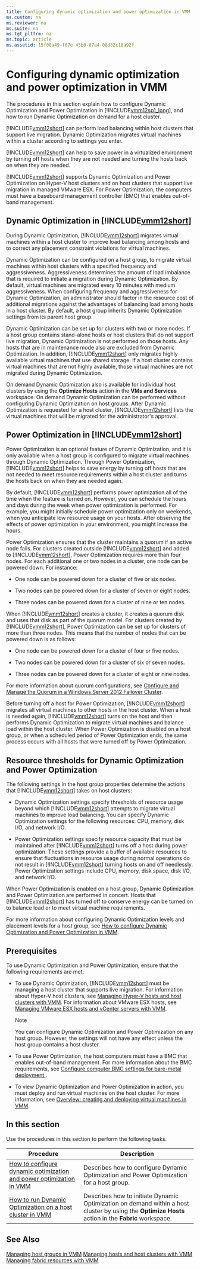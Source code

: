 ```yaml
---
title: Configuring dynamic optimization and power optimization in VMM
ms.custom: na
ms.reviewer: na
ms.suite: na
ms.tgt_pltfrm: na
ms.topic: article
ms.assetid: 15f08a49-f67e-45b0-87a4-08d82c18a92f
---
```

# Configuring dynamic optimization and power optimization in VMM
The procedures in this section explain how to configure Dynamic Optimization and Power Optimization in [!INCLUDE[vmm12sp1_long](./Token/vmm12sp1_long_md.md)], and how to run Dynamic Optimization on demand for a host cluster.

[!INCLUDE[vmm12short](./Token/vmm12short_md.md)] can perform load balancing within host clusters that support live migration. Dynamic Optimization migrates virtual machines within a cluster according to settings you enter.

[!INCLUDE[vmm12short](./Token/vmm12short_md.md)] can help to save power in a virtualized environment by turning off hosts when they are not needed and turning the hosts back on when they are needed.

[!INCLUDE[vmm12short](./Token/vmm12short_md.md)] supports Dynamic Optimization and Power Optimization on Hyper\-V host clusters and on host clusters that support live migration in managed VMware ESX. For Power Optimization, the computers must have a baseboard management controller \(BMC\) that enables out\-of\-band management.

## Dynamic Optimization in [!INCLUDE[vmm12short](./Token/vmm12short_md.md)]
During Dynamic Optimization, [!INCLUDE[vmm12short](./Token/vmm12short_md.md)] migrates virtual machines within a host cluster to improve load balancing among hosts and to correct any placement constraint violations for virtual machines.

Dynamic Optimization can be configured on a host group, to migrate virtual machines within host clusters with a specified frequency and aggressiveness. Aggressiveness determines the amount of load imbalance that is required to initiate a migration during Dynamic Optimization. By default, virtual machines are migrated every 10 minutes with medium aggressiveness. When configuring frequency and aggressiveness for Dynamic Optimization, an administrator should factor in the resource cost of additional migrations against the advantages of balancing load among hosts in a host cluster. By default, a host group inherits Dynamic Optimization settings from its parent host group.

Dynamic Optimization can be set up for clusters with two or more nodes. If a host group contains stand\-alone hosts or host clusters that do not support live migration, Dynamic Optimization is not performed on those hosts. Any hosts that are in maintenance mode also are excluded from Dynamic Optimization. In addition, [!INCLUDE[vmm12short](./Token/vmm12short_md.md)] only migrates highly available virtual machines that use shared storage. If a host cluster contains virtual machines that are not highly available, those virtual machines are not migrated during Dynamic Optimization.

On demand Dynamic Optimization also is available for individual host clusters by using the **Optimize Hosts** action in the **VMs and Services** workspace. On demand Dynamic Optimization can be performed without configuring Dynamic Optimization on host groups. After Dynamic Optimization is requested for a host cluster, [!INCLUDE[vmm12short](./Token/vmm12short_md.md)] lists the virtual machines that will be migrated for the administrator's approval.

## Power Optimization in [!INCLUDE[vmm12short](./Token/vmm12short_md.md)]
Power Optimization is an optional feature of Dynamic Optimization, and it is only available when a host group is configured to migrate virtual machines through Dynamic Optimization. Through Power Optimization, [!INCLUDE[vmm12short](./Token/vmm12short_md.md)] helps to save energy by turning off hosts that are not needed to meet resource requirements within a host cluster and turns the hosts back on when they are needed again.

By default, [!INCLUDE[vmm12short](./Token/vmm12short_md.md)] performs power optimization all of the time when the feature is turned on. However, you can schedule the hours and days during the week when power optimization is performed. For example, you might initially schedule power optimization only on weekends, when you anticipate low resource usage on your hosts. After observing the effects of power optimization in your environment, you might increase the hours.

Power Optimization ensures that the cluster maintains a quorum if an active node fails. For clusters created outside [!INCLUDE[vmm12short](./Token/vmm12short_md.md)] and added to [!INCLUDE[vmm12short](./Token/vmm12short_md.md)], Power Optimization requires more than four nodes. For each additional one or two nodes in a cluster, one node can be powered down. For instance:

-   One node can be powered down for a cluster of five or six nodes.

-   Two nodes can be powered down for a cluster of seven or eight nodes.

-   Three nodes can be powered down for a cluster of nine or ten nodes.

When [!INCLUDE[vmm12short](./Token/vmm12short_md.md)] creates a cluster, it creates a quorum disk and uses that disk as part of the quorum model. For clusters created by [!INCLUDE[vmm12short](./Token/vmm12short_md.md)], Power Optimization can be set up for clusters of more than three nodes. This means that the number of nodes that can be powered down is as follows:

-   One node can be powered down for a cluster of four or five nodes.

-   Two nodes can be powered down for a cluster of six or seven nodes.

-   Three nodes can be powered down for a cluster of eight or nine nodes.

For more information about quorum configurations, see [Configure and Manage the Quorum in a Windows Server 2012 Failover Cluster](http://technet.microsoft.com/library/jj612870.aspx).

Before turning off a host for Power Optimization, [!INCLUDE[vmm12short](./Token/vmm12short_md.md)] migrates all virtual machines to other hosts in the host cluster. When a host is needed again, [!INCLUDE[vmm12short](./Token/vmm12short_md.md)] turns on the host and then performs Dynamic Optimization to migrate virtual machines and balance load within the host cluster. When Power Optimization is disabled on a host group, or when a scheduled period of Power Optimization ends, the same process occurs with all hosts that were turned off by Power Optimization.

## Resource thresholds for Dynamic Optimization and Power Optimization
The following settings in the host group properties determine the actions that [!INCLUDE[vmm12short](./Token/vmm12short_md.md)] takes on host clusters:

-   Dynamic Optimization settings specify thresholds of resource usage beyond which [!INCLUDE[vmm12short](./Token/vmm12short_md.md)] attempts to migrate virtual machines to improve load balancing. You can specify Dynamic Optimization settings for the following resources: CPU, memory, disk I\/O, and network I\/O.

-   Power Optimization settings specify resource capacity that must be maintained after [!INCLUDE[vmm12short](./Token/vmm12short_md.md)] turns off a host during power optimization. These settings provide a buffer of available resources to ensure that fluctuations in resource usage during normal operations do not result in [!INCLUDE[vmm12short](./Token/vmm12short_md.md)] turning hosts on and off needlessly. Power Optimization settings include CPU, memory, disk space, disk I\/O, and network I\/O.

When Power Optimization is enabled on a host group, Dynamic Optimization and Power Optimization are performed in concert. Hosts that [!INCLUDE[vmm12short](./Token/vmm12short_md.md)] has turned off to conserve energy can be turned on to balance load or to meet virtual machine requirements.

For more information about configuring Dynamic Optimization levels and placement levels for a host group, see [How to configure Dynamic Optimization and Power Optimization in VMM](./How-to-configure-Dynamic-Optimization-and-Power-Optimization-in-VMM.md).

## Prerequisites
To use Dynamic Optimization and Power Optimization, ensure that the following requirements are met:

-   To use Dynamic Optimization, [!INCLUDE[vmm12short](./Token/vmm12short_md.md)] must be managing a host cluster that supports live migration. For information about Hyper\-V host clusters, see [Managing Hyper-V hosts and host clusters with VMM](./Managing-Hyper-V-hosts-and-host-clusters-with-VMM.md). For information about VMware ESX hosts, see [Managing VMware ESX hosts and vCenter servers with VMM](./Managing-VMware-ESX-hosts-and-vCenter-servers-with-VMM.md).

    > [!NOTE]
    > You can configure Dynamic Optimization and Power Optimization on any host group. However, the settings will not have any effect unless the host group contains a host cluster.

-   To use Power Optimization, the host computers must have a BMC that enables out\-of\-band management. For more information about the BMC requirements, see [Configure computer BMC settings for bare-metal deployment ](Configure-computer-BMC-settings-for-bare-metal-deployment.md).

-   To view Dynamic Optimization and Power Optimization in action, you must deploy and run virtual machines on the host cluster. For more information, see [Overview: creating and deploying virtual machines in VMM](./Overview--creating-and-deploying-virtual-machines-in-VMM.md).

## In this section
Use the procedures in this section to perform the following tasks.

|Procedure|Description|
|-------------|---------------|
|[How to configure dynamic optimization and power optimization in VMM](How-to-configure-Dynamic-Optimization-and-Power-Optimization-in-VMM.md)|Describes how to configure Dynamic Optimization and Power Optimization for a host group.|
|[How to run Dynamic Optimization on a host cluster in VMM](./How-to-run-Dynamic-Optimization-on-a-host-cluster-in-VMM.md)|Describes how to initiate Dynamic Optimization on demand within a host cluster by using the **Optimize Hosts** action in the **Fabric** workspace.|

## See Also
[Managing host groups in VMM](./Managing-host-groups-in-VMM.md)
[Managing hosts and host clusters with VMM](./Managing-hosts-and-host-clusters-with-VMM.md)
[Managing fabric resources with VMM](./Managing-fabric-resources-with-VMM.md)



